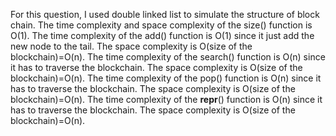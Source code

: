For this question, I used double linked list to simulate the structure of block chain.
The time complexity and space complexity of the size() function is O(1).
The time complexity of the add() function is O(1) since it just add the new node to the tail. The space complexity is O(size of the blockchain)=O(n).
The time complexity of the search() function is O(n) since it has to traverse the blockchain. The space complexity is O(size of the blockchain)=O(n).
The time complexity of the pop() function is O(n) since it has to traverse the blockchain. The space complexity is O(size of the blockchain)=O(n).
The time complexity of the __repr__() function is O(n) since it has to traverse the blockchain. The space complexity is O(size of the blockchain)=O(n).